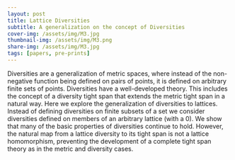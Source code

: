 ```yaml
---
layout: post
title: Lattice Diversities
subtitle: A generalization on the concept of Diversities
cover-img: /assets/img/M3.jpg
thumbnail-img: /assets/img/M3.png
share-img: /assets/img/M3.jpg
tags: [papers, pre-prints]
---
```


Diversities are a generalization of metric spaces, where instead of the non-negative function being defined on pairs of points, it is defined on arbitrary finite sets of points. Diversities have a well-developed theory. This includes the concept of a diversity tight span that extends the metric tight span in a natural way. Here we explore the generalization of diversities to lattices. Instead of defining diversities on finite subsets of a set we consider diversities defined on members of an arbitrary lattice (with a 0). We show that many of the basic properties of diversities continue to hold. However, the natural map from a lattice diversity to its tight span is not a lattice homomorphism, preventing the development of a complete tight span theory as in the metric and diversity cases. 
